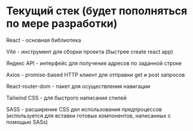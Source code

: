 # Текущий стек (будет пополняться по мере разработки)

React - основная библиотека

Vite - инструмент для сборки проекта (быстрее create react app)

Яндекс API - интерфейс для получения адресов по заданной строке

Axios - promise-based HTTP клиент для отправки get и post запросов

React-router-dom - пакет для осуществления навигации

Tailwind CSS - для быстрого написания стилей

SASS - расширение CSS дял использования предпроцессов (используется для вставки готовых компонентов, написанных с помощью SASs)
